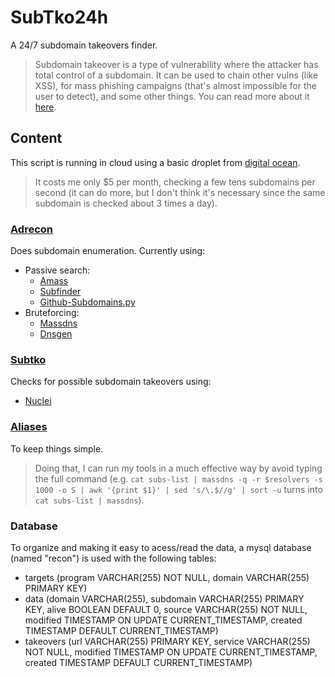 # SubTko24h

A 24/7 subdomain takeovers finder.

> Subdomain takeover is a type of vulnerability where the attacker has total control of a subdomain. It can be used to chain other vulns (like XSS), for mass phishing campaigns (that's almost impossible for the user to detect), and some other things. You can read more about it [here](https://www.hackerone.com/blog/Guide-Subdomain-Takeovers).

## Content

This script is running in cloud using a basic droplet from [digital ocean](https://www.digitalocean.com).

> It costs me only $5 per month, checking a few tens subdomains per second (it can do more, but I don't think it's necessary since the same subdomain is checked about 3 times a day).

### [Adrecon](https://github.com/adiffpirate/hacktools/blob/master/bash/adrecon)

Does subdomain enumeration. Currently using:

- Passive search:
	- [Amass](https://github.com/OWASP/Amass)
	- [Subfinder](https://github.com/projectdiscovery/subfinder)
	- [Github-Subdomains.py](https://github.com/gwen001/github-search/blob/master/github-subdomains.py)
- Bruteforcing:
	- [Massdns](https://github.com/blechschmidt/massdns)
	- [Dnsgen](https://github.com/ProjectAnte/dnsgen)

### [Subtko](https://github.com/adiffpirate/hacktools/blob/master/bash/subtko)

Checks for possible subdomain takeovers using:

- [Nuclei](https://github.com/projectdiscovery/nuclei)

### [Aliases](https://github.com/adiffpirate/hacktools/blob/master/.aliases)

To keep things simple.

> Doing that, I can run my tools in a much effective way by avoid typing the full command (e.g. `cat subs-list | massdns -q -r $resolvers -s 1000 -o S | awk '{print $1}' | sed 's/\.$//g' | sort -u` turns into `cat subs-list | massdns`).

### Database

To organize and making it easy to acess/read the data, a mysql database (named "recon") is used with the following tables:

- targets (program VARCHAR(255) NOT NULL, domain VARCHAR(255) PRIMARY KEY)
- data (domain VARCHAR(255), subdomain VARCHAR(255) PRIMARY KEY, alive BOOLEAN DEFAULT 0, source VARCHAR(255) NOT NULL, modified TIMESTAMP ON UPDATE CURRENT_TIMESTAMP, created TIMESTAMP DEFAULT CURRENT_TIMESTAMP)
- takeovers (url VARCHAR(255) PRIMARY KEY, service VARCHAR(255) NOT NULL, modified TIMESTAMP ON UPDATE CURRENT_TIMESTAMP, created TIMESTAMP DEFAULT CURRENT_TIMESTAMP)
